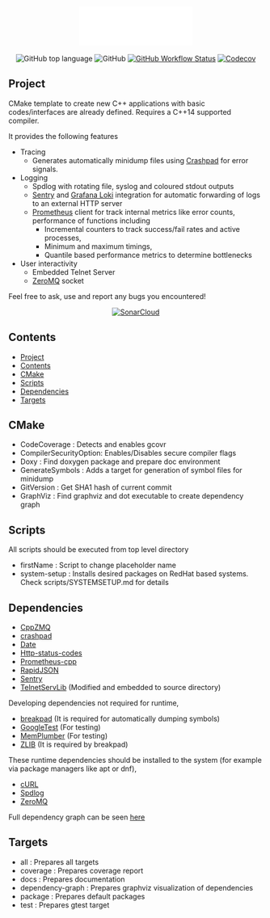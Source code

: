 <div align="center" width="50">
<img src=doc/logo.png>

![GitHub top language](https://img.shields.io/github/languages/top/egecetin/Repo-Init?style=for-the-badge)
![GitHub](https://img.shields.io/github/license/egecetin/Repo-Init?style=for-the-badge)
[![GitHub Workflow Status](https://img.shields.io/github/actions/workflow/status/egecetin/Repo-Init/build_and_test.yml?label=Actions&branch=master&logo=github&style=for-the-badge)](https://github.com/egecetin/Repo-Init/actions/workflows/build_and_test.yml)
[![Codecov](https://img.shields.io/codecov/c/github/egecetin/Repo-Init?logo=codecov&logoColor=white&style=for-the-badge)](https://app.codecov.io/gh/egecetin/Repo-Init)
</div>

## Project
CMake template to create new C++ applications with basic codes/interfaces are already defined. Requires a C++14 supported compiler.

It provides the following features
  - Tracing
    - Generates automatically minidump files using [Crashpad](https://chromium.googlesource.com/crashpad/crashpad/) for error signals.
  - Logging
    - Spdlog with rotating file, syslog and coloured stdout outputs
    - [Sentry](https://sentry.io/) and [Grafana Loki](https://grafana.com/oss/loki/) integration for automatic forwarding of logs to an external HTTP server
    - [Prometheus](https://prometheus.io/) client for track internal metrics like error counts, performance of functions including
      - Incremental counters to track success/fail rates and active processes,
      - Minimum and maximum timings,
      - Quantile based performance metrics to determine bottlenecks
  - User interactivity
    - Embedded Telnet Server
    - [ZeroMQ](https://zeromq.org/) socket

Feel free to ask, use and report any bugs you encountered!

<div align="center" width="50">

[![SonarCloud](https://sonarcloud.io/images/project_badges/sonarcloud-orange.svg)](https://sonarcloud.io/summary/new_code?id=egecetin_Repo-Init)
</div>

## Contents

- [Project](#project)
- [Contents](#contents)
- [CMake](#cmake)
- [Scripts](#scripts)
- [Dependencies](#dependencies)
- [Targets](#targets)

## CMake

- CodeCoverage          : Detects and enables gcovr
- CompilerSecurityOption: Enables/Disables secure compiler flags
- Doxy                  : Find doxygen package and prepare doc environment
- GenerateSymbols       : Adds a target for generation of symbol files for minidump
- GitVersion            : Get SHA1 hash of current commit
- GraphViz              : Find graphviz and dot executable to create dependency graph

## Scripts

All scripts should be executed from top level directory

- firstName             : Script to change placeholder name
- system-setup          : Installs desired packages on RedHat based systems. Check scripts/SYSTEMSETUP.md for details

## Dependencies

 - [CppZMQ](https://github.com/zeromq/cppzmq.git)
 - [crashpad](https://chromium.googlesource.com/crashpad/crashpad/)
 - [Date](https://github.com/HowardHinnant/date.git)
 - [Http-status-codes](https://github.com/j-ulrich/http-status-codes-cpp.git)
 - [Prometheus-cpp](https://github.com/jupp0r/prometheus-cpp.git)
 - [RapidJSON](https://github.com/Tencent/rapidjson.git)
 - [Sentry](https://github.com/getsentry/sentry-native.git)
 - [TelnetServLib](https://github.com/lukemalcolm/TelnetServLib.git) (Modified and embedded to source directory)

Developing dependencies not required for runtime,

 - [breakpad](https://chromium.googlesource.com/breakpad/breakpad/) (It is required for automatically dumping symbols)
 - [GoogleTest](https://github.com/google/googletest.git) (For testing)
 - [MemPlumber](https://github.com/seladb/MemPlumber.git) (For testing)
 - [ZLIB]() (It is required by breakpad)

These runtime dependencies should be installed to the system (for example via package managers like apt or dnf),

 - [cURL](https://github.com/curl/curl)
 - [Spdlog](https://github.com/gabime/spdlog.git)
 - [ZeroMQ](https://github.com/zeromq/libzmq.git)

Full dependency graph can be seen [here](doc/XXX-tree.svg)

## Targets

 - all              : Prepares all targets
 - coverage         : Prepares coverage report
 - docs             : Prepares documentation
 - dependency-graph : Prepares graphviz visualization of dependencies
 - package          : Prepares default packages
 - test             : Prepares gtest target
